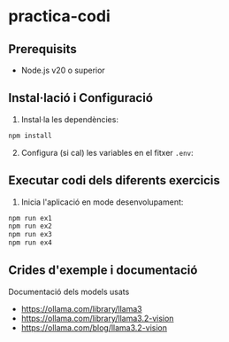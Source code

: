 # practica-codi

## Prerequisits

- Node.js v20 o superior

## Instal·lació i Configuració

1. Instal·la les dependències:

```bash
npm install
```

2. Configura (si cal) les variables en el fitxer `.env`:


## Executar codi dels diferents exercicis

1. Inicia l'aplicació en mode desenvolupament:

```bash
npm run ex1
npm run ex2
npm run ex3
npm run ex4
```

## Crides d'exemple i documentació

Documentació dels models usats

- https://ollama.com/library/llama3
- https://ollama.com/library/llama3.2-vision
- https://ollama.com/blog/llama3.2-vision
